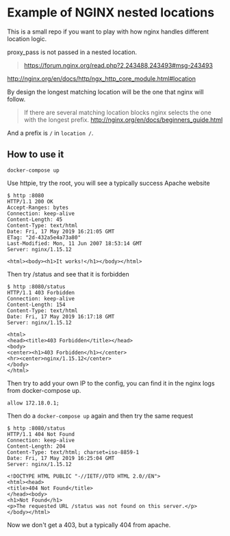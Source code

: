 # Example of NGINX nested locations

This is a small repo if you want to play with how nginx handles different location logic.

proxy_pass is not passed in a nested location.

> https://forum.nginx.org/read.php?2,243488,243493#msg-243493

http://nginx.org/en/docs/http/ngx_http_core_module.html#location

By design the longest matching location will be the one that nginx will follow.

> If there are several matching location blocks nginx selects the one with the longest prefix.
> http://nginx.org/en/docs/beginners_guide.html

And a prefix is `/` in `location /`.

## How to use it

```
docker-compose up
```

Use httpie, try the root, you will see a typically success Apache website

```
$ http :8080
HTTP/1.1 200 OK
Accept-Ranges: bytes
Connection: keep-alive
Content-Length: 45
Content-Type: text/html
Date: Fri, 17 May 2019 16:21:05 GMT
ETag: "2d-432a5e4a73a80"
Last-Modified: Mon, 11 Jun 2007 18:53:14 GMT
Server: nginx/1.15.12

<html><body><h1>It works!</h1></body></html>
```

Then try /status and see that it is forbidden

```
$ http :8080/status
HTTP/1.1 403 Forbidden
Connection: keep-alive
Content-Length: 154
Content-Type: text/html
Date: Fri, 17 May 2019 16:17:18 GMT
Server: nginx/1.15.12

<html>
<head><title>403 Forbidden</title></head>
<body>
<center><h1>403 Forbidden</h1></center>
<hr><center>nginx/1.15.12</center>
</body>
</html>
```

Then try to add your own IP to the config, you can find it in the nginx logs from docker-compose up.

```
allow 172.18.0.1;
```

Then do a `docker-compose up` again and then try the same request

```
$ http :8080/status
HTTP/1.1 404 Not Found
Connection: keep-alive
Content-Length: 204
Content-Type: text/html; charset=iso-8859-1
Date: Fri, 17 May 2019 16:25:04 GMT
Server: nginx/1.15.12

<!DOCTYPE HTML PUBLIC "-//IETF//DTD HTML 2.0//EN">
<html><head>
<title>404 Not Found</title>
</head><body>
<h1>Not Found</h1>
<p>The requested URL /status was not found on this server.</p>
</body></html>
```

Now we don't get a 403, but a typically 404 from apache.

